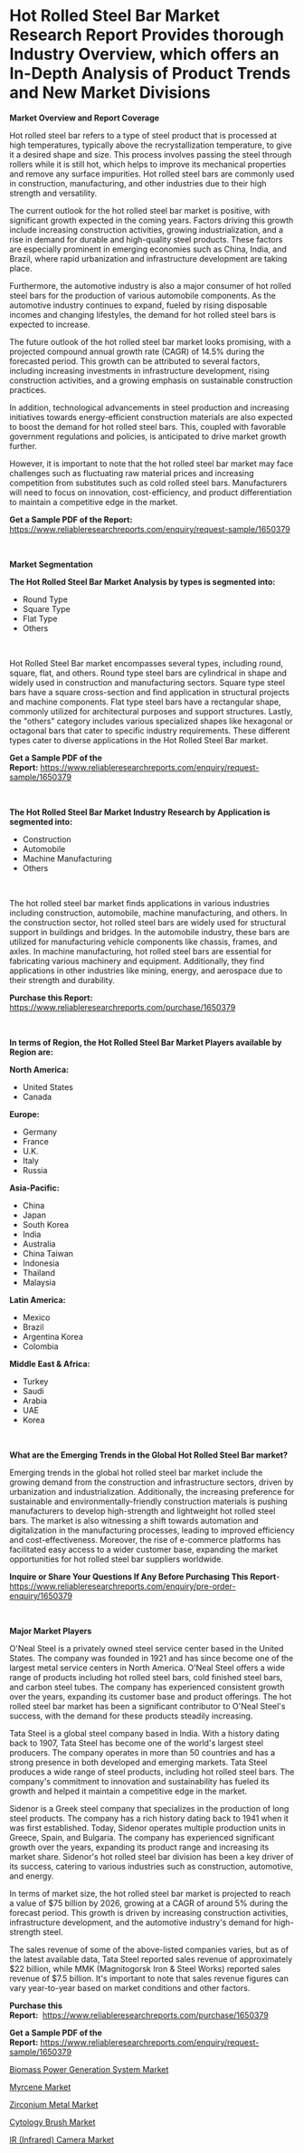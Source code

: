 <p><h1>Hot Rolled Steel Bar Market Research Report Provides thorough Industry Overview, which offers an In-Depth Analysis of Product Trends and New Market Divisions</h1></p><p><strong>Market Overview and Report Coverage</strong></p>
<p><p>Hot rolled steel bar refers to a type of steel product that is processed at high temperatures, typically above the recrystallization temperature, to give it a desired shape and size. This process involves passing the steel through rollers while it is still hot, which helps to improve its mechanical properties and remove any surface impurities. Hot rolled steel bars are commonly used in construction, manufacturing, and other industries due to their high strength and versatility.</p><p>The current outlook for the hot rolled steel bar market is positive, with significant growth expected in the coming years. Factors driving this growth include increasing construction activities, growing industrialization, and a rise in demand for durable and high-quality steel products. These factors are especially prominent in emerging economies such as China, India, and Brazil, where rapid urbanization and infrastructure development are taking place.</p><p>Furthermore, the automotive industry is also a major consumer of hot rolled steel bars for the production of various automobile components. As the automotive industry continues to expand, fueled by rising disposable incomes and changing lifestyles, the demand for hot rolled steel bars is expected to increase.</p><p>The future outlook of the hot rolled steel bar market looks promising, with a projected compound annual growth rate (CAGR) of 14.5% during the forecasted period. This growth can be attributed to several factors, including increasing investments in infrastructure development, rising construction activities, and a growing emphasis on sustainable construction practices.</p><p>In addition, technological advancements in steel production and increasing initiatives towards energy-efficient construction materials are also expected to boost the demand for hot rolled steel bars. This, coupled with favorable government regulations and policies, is anticipated to drive market growth further.</p><p>However, it is important to note that the hot rolled steel bar market may face challenges such as fluctuating raw material prices and increasing competition from substitutes such as cold rolled steel bars. Manufacturers will need to focus on innovation, cost-efficiency, and product differentiation to maintain a competitive edge in the market.</p></p>
<p><strong>Get a Sample PDF of the Report:</strong> <a href="https://www.reliableresearchreports.com/enquiry/request-sample/1650379">https://www.reliableresearchreports.com/enquiry/request-sample/1650379</a></p>
<p>&nbsp;</p>
<p><strong>Market Segmentation</strong></p>
<p><strong>The Hot Rolled Steel Bar Market Analysis by types is segmented into:</strong></p>
<p><ul><li>Round Type</li><li>Square Type</li><li>Flat Type</li><li>Others</li></ul></p>
<p>&nbsp;</p>
<p><p>Hot Rolled Steel Bar market encompasses several types, including round, square, flat, and others. Round type steel bars are cylindrical in shape and widely used in construction and manufacturing sectors. Square type steel bars have a square cross-section and find application in structural projects and machine components. Flat type steel bars have a rectangular shape, commonly utilized for architectural purposes and support structures. Lastly, the "others" category includes various specialized shapes like hexagonal or octagonal bars that cater to specific industry requirements. These different types cater to diverse applications in the Hot Rolled Steel Bar market.</p></p>
<p><strong>Get a Sample PDF of the Report:</strong>&nbsp;<a href="https://www.reliableresearchreports.com/enquiry/request-sample/1650379">https://www.reliableresearchreports.com/enquiry/request-sample/1650379</a></p>
<p>&nbsp;</p>
<p><strong>The Hot Rolled Steel Bar Market Industry Research by Application is segmented into:</strong></p>
<p><ul><li>Construction</li><li>Automobile</li><li>Machine Manufacturing</li><li>Others</li></ul></p>
<p>&nbsp;</p>
<p><p>The hot rolled steel bar market finds applications in various industries including construction, automobile, machine manufacturing, and others. In the construction sector, hot rolled steel bars are widely used for structural support in buildings and bridges. In the automobile industry, these bars are utilized for manufacturing vehicle components like chassis, frames, and axles. In machine manufacturing, hot rolled steel bars are essential for fabricating various machinery and equipment. Additionally, they find applications in other industries like mining, energy, and aerospace due to their strength and durability.</p></p>
<p><strong>Purchase this Report:</strong>&nbsp; <a href="https://www.reliableresearchreports.com/purchase/1650379">https://www.reliableresearchreports.com/purchase/1650379</a></p>
<p>&nbsp;</p>
<p><strong>In terms of Region, the Hot Rolled Steel Bar Market Players available by Region are:</strong></p>
<p>
    <p> <strong> North America: </strong>
        <ul>
            <li>United States</li>
            <li>Canada</li>
        </ul>
        </p> 
    <p> <strong> Europe: </strong>
        <ul>
            <li>Germany</li>
            <li>France</li>
            <li>U.K.</li>
            <li>Italy</li>
            <li>Russia</li>
        </ul>
        </p> 
    <p> <strong> Asia-Pacific: </strong>
        <ul>
            <li>China</li>
            <li>Japan</li>
            <li>South Korea</li>
            <li>India</li>
            <li>Australia</li>
            <li>China Taiwan</li>
            <li>Indonesia</li>
            <li>Thailand</li>
            <li>Malaysia</li>
        </ul>
        </p> 
    <p> <strong> Latin America: </strong>
        <ul>
            <li>Mexico</li>
            <li>Brazil</li>
            <li>Argentina Korea</li>
            <li>Colombia</li>
        </ul>
        </p> 
    <p> <strong> Middle East & Africa: </strong>
        <ul>
            <li>Turkey</li>
            <li>Saudi</li>
            <li>Arabia</li>
            <li>UAE</li>
            <li>Korea</li>
        </ul>
    </p>
    </p>
<p>&nbsp;</p>
<p><strong>What are the Emerging Trends in the Global Hot Rolled Steel Bar market?</strong></p>
<p><p>Emerging trends in the global hot rolled steel bar market include the growing demand from the construction and infrastructure sectors, driven by urbanization and industrialization. Additionally, the increasing preference for sustainable and environmentally-friendly construction materials is pushing manufacturers to develop high-strength and lightweight hot rolled steel bars. The market is also witnessing a shift towards automation and digitalization in the manufacturing processes, leading to improved efficiency and cost-effectiveness. Moreover, the rise of e-commerce platforms has facilitated easy access to a wider customer base, expanding the market opportunities for hot rolled steel bar suppliers worldwide.</p></p>
<p><strong>Inquire or Share Your Questions If Any Before Purchasing This Report</strong>- <a href="https://www.reliableresearchreports.com/enquiry/pre-order-enquiry/1650379">https://www.reliableresearchreports.com/enquiry/pre-order-enquiry/1650379</a></p>
<p>&nbsp;</p>
<p><strong>Major Market Players</strong></p>
<p><p>O'Neal Steel is a privately owned steel service center based in the United States. The company was founded in 1921 and has since become one of the largest metal service centers in North America. O'Neal Steel offers a wide range of products including hot rolled steel bars, cold finished steel bars, and carbon steel tubes. The company has experienced consistent growth over the years, expanding its customer base and product offerings. The hot rolled steel bar market has been a significant contributor to O'Neal Steel's success, with the demand for these products steadily increasing.</p><p>Tata Steel is a global steel company based in India. With a history dating back to 1907, Tata Steel has become one of the world's largest steel producers. The company operates in more than 50 countries and has a strong presence in both developed and emerging markets. Tata Steel produces a wide range of steel products, including hot rolled steel bars. The company's commitment to innovation and sustainability has fueled its growth and helped it maintain a competitive edge in the market.</p><p>Sidenor is a Greek steel company that specializes in the production of long steel products. The company has a rich history dating back to 1941 when it was first established. Today, Sidenor operates multiple production units in Greece, Spain, and Bulgaria. The company has experienced significant growth over the years, expanding its product range and increasing its market share. Sidenor's hot rolled steel bar division has been a key driver of its success, catering to various industries such as construction, automotive, and energy.</p><p>In terms of market size, the hot rolled steel bar market is projected to reach a value of $75 billion by 2026, growing at a CAGR of around 5% during the forecast period. This growth is driven by increasing construction activities, infrastructure development, and the automotive industry's demand for high-strength steel. </p><p>The sales revenue of some of the above-listed companies varies, but as of the latest available data, Tata Steel reported sales revenue of approximately $22 billion, while MMK (Magnitogorsk Iron & Steel Works) reported sales revenue of $7.5 billion. It's important to note that sales revenue figures can vary year-to-year based on market conditions and other factors.</p></p>
<p><strong>Purchase this Report:</strong>&nbsp;&nbsp;<a href="https://www.reliableresearchreports.com/purchase/1650379">https://www.reliableresearchreports.com/purchase/1650379</a></p>
<p></p>
<p><strong>Get a Sample PDF of the Report:</strong>&nbsp;<a href="https://www.reliableresearchreports.com/enquiry/request-sample/1650379">https://www.reliableresearchreports.com/enquiry/request-sample/1650379</a></p>
<p><p><a href="https://github.com/abdelrhmankishk22/Market-Research-Report-List-1/blob/main/biomass-power-generation-system-market.md">Biomass Power Generation System Market</a></p><p><a href="https://medium.com/@pillingbary7584/myrcene-market-size-growth-forecast-2023-2030-6f47d3a49063">Myrcene Market</a></p><p><a href="https://medium.com/@peatebilly85475/zirconium-metal-market-size-growth-forecast-2023-2030-c518a1838ebf">Zirconium Metal Market</a></p><p><a href="https://www.linkedin.com/pulse/cytology-brush-market-insights-players-forecast-till-2030/">Cytology Brush Market</a></p><p><a href="https://www.linkedin.com/pulse/ir-infrared-camera-market-research-report/">IR (Infrared) Camera Market</a></p></p>